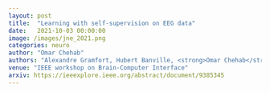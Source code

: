 ```yaml
---
layout: post
title:  "Learning with self-supervision on EEG data"
date:   2021-10-03 00:00:00
image: /images/jne_2021.png
categories: neuro
author: "Omar Chehab"
authors: "Alexandre Gramfort, Hubert Banville, <strong>Omar Chehab</strong>, Aapo Hyvärinen, Denis Engemann"
venue: "IEEE workshop on Brain-Computer Interface"
arxiv: https://ieeexplore.ieee.org/abstract/document/9385345
---
```

